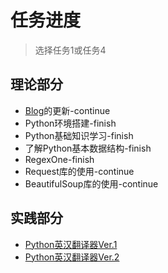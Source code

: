 # **任务进度**
> 选择任务1或任务4
## 理论部分
- [Blog](http://yuren123.cn/)的更新-continue
- Python环境搭建-finish
- Python基础知识学习-finish
- 了解Python基本数据结构-finish
- RegexOne-finish
- Request库的使用-continue
- BeautifulSoup库的使用-continue

## 实践部分
- [Python英汉翻译器Ver.1](http://62.234.101.17/trans1.txt)
- [Python英汉翻译器Ver.2](http://62.234.101.17/trans2.txt)
